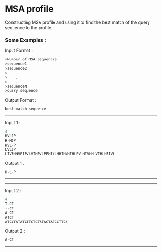 # MSA profile 
Constructing MSA profile and using it to find the best match of the query sequence to the profile.


### Some Examples :

Input Format :
``` python
>Number of MSA sequences
>sequence1
>sequence2
>    .
>    .
>    .
>sequenceN
>query sequence
```


Output Format :
``` python
best match sequence
```

---
Input 1 :
```python
4
HVLIP
H-MIP
HVL-P
LVLIP
LIVPHHVPIPVLVIHPVLPPHIVLHHIHVHIHLPVLHIVHHLVIHLHPIVL
```
Output 1 :
```python
H-L-P
```
---

---
Input 2 :
``` python
4
T-CT
--CT
A-CT
ATCT
ATCCTATATCTTCTCTATACTATCCTTCA
```
Output 2 :
``` python
A-CT
```
---
